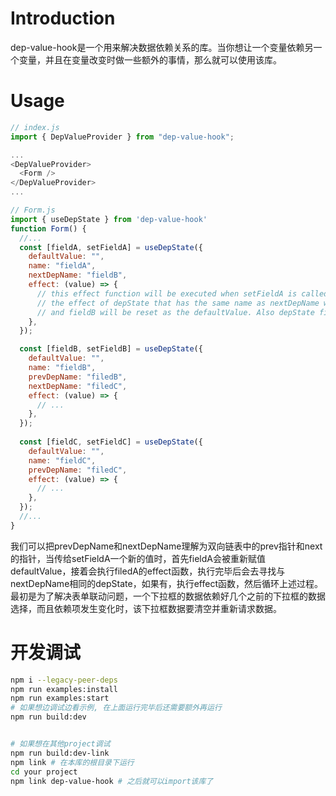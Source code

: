 # Introduction
dep-value-hook是一个用来解决数据依赖关系的库。当你想让一个变量依赖另一个变量，并且在变量改变时做一些额外的事情，那么就可以使用该库。

# Usage
```js
// index.js
import { DepValueProvider } from "dep-value-hook";

...
<DepValueProvider>
  <Form />
</DepValueProvider>
...

// Form.js
import { useDepState } from 'dep-value-hook'
function Form() {
  //...
  const [fieldA, setFieldA] = useDepState({
    defaultValue: "",
    name: "fieldA",
    nextDepName: "fieldB",
    effect: (value) => {
      // this effect function will be executed when setFieldA is called.
      // the effect of depState that has the same name as nextDepName will be executed 
      // and fieldB will be reset as the defaultValue. Also depState fieldC is same as depState fieldB.
    },
  });

  const [fieldB, setFieldB] = useDepState({
    defaultValue: "",
    name: "fieldB",
    prevDepName: "filedB",
    nextDepName: "filedC",
    effect: (value) => {
      // ...
    },
  });
  
  const [fieldC, setFieldC] = useDepState({
    defaultValue: "",
    name: "fieldC",
    prevDepName: "filedC",
    effect: (value) => {
      // ... 
    },
  });
  //...
}
```
我们可以把prevDepName和nextDepName理解为双向链表中的prev指针和next的指针，当传给setFieldA一个新的值时，首先fieldA会被重新赋值defaultValue，接着会执行filedA的effect函数，执行完毕后会去寻找与nextDepName相同的depState，如果有，执行effect函数，然后循环上述过程。   
最初是为了解决表单联动问题，一个下拉框的数据依赖好几个之前的下拉框的数据选择，而且依赖项发生变化时，该下拉框数据要清空并重新请求数据。

# 开发调试
```bash
npm i --legacy-peer-deps
npm run examples:install
npm run examples:start
# 如果想边调试边看示例, 在上面运行完毕后还需要额外再运行
npm run build:dev


# 如果想在其他project调试
npm run build:dev-link
npm link # 在本库的根目录下运行
cd your project
npm link dep-value-hook # 之后就可以import该库了
```



